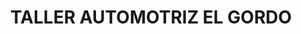 ---
title: "TALLER AUTOMOTRIZ EL GORDO"
url: /guadalupe/taller-automotriz-el-gordo/
shop: Autowerkstatt
---